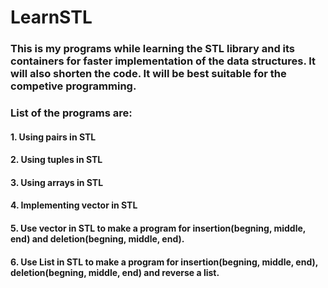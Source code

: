 # LearnSTL

### This is my programs while learning the STL library and its containers for faster implementation of the data structures. It will also shorten the code. It will be best suitable for the competive programming.

### List of the programs are:
#### 1. Using pairs in STL
#### 2. Using tuples in STL
#### 3. Using arrays in STL
#### 4. Implementing vector in STL
#### 5. Use vector in STL to make a program for insertion(begning, middle, end) and deletion(begning, middle, end).
#### 6. Use List in STL to make a program for insertion(begning, middle, end), deletion(begning, middle, end) and reverse a list.